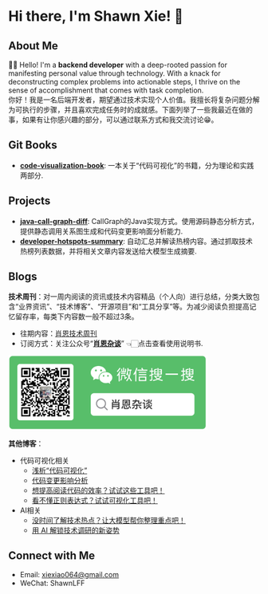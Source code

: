 # Hi there, I'm Shawn Xie! 👋

## About Me
👨‍💻 Hello! I'm a **backend developer** with a deep-rooted passion for manifesting personal value through technology. With a knack for deconstructing complex problems into actionable steps, I thrive on the sense of accomplishment that comes with task completion.    
你好！我是一名后端开发者，期望通过技术实现个人价值。我擅长将复杂问题分解为可执行的步骤，并且喜欢完成任务时的成就感。下面列举了一些我最近在做的事，如果有让你感兴趣的部分，可以通过联系方式和我交流讨论😁。

## Git Books
- **[code-visualization-book](https://xiexiao064.gitbook.io/code-visualization)**: 一本关于“代码可视化”的书籍，分为理论和实践两部分. 

## Projects
- **[java-call-graph-diff](https://github.com/Xiaoxie1994/java-call-graph-diff)**: CallGraph的Java实现方式。使用源码静态分析方式，提供静态调用关系图生成和代码变更影响面分析能力.
- **[developer-hotspots-summary](https://github.com/Xiaoxie1994/developer-hotspots-summary)**: 自动汇总并解读热榜内容。通过抓取技术热榜列表数据，并将相关文章内容发送给大模型生成摘要.

## Blogs
**技术周刊**：对一周内阅读的资讯或技术内容精品（个人向）进行总结，分类大致包含“业界资讯”、“技术博客”、“开源项目”和“工具分享”等。为减少阅读负担提高记忆留存率，每类下内容数一般不超过3条。
- 往期内容：[肖恩技术周刊](https://github.com/Xiaoxie1994/shawn-weekly)
- 订阅方式：关注公众号“[**肖恩杂谈**](./article/WeChatIntro.md)” 👈🏻点击查看使用说明书.

<img src="./picture/image-1.png" alt="公众号二维码" width="400">

**其他博客**：
- 代码可视化相关
    - [浅析“代码可视化”](https://juejin.cn/post/7291321879321641019)
    - [代码变更影响分析](https://juejin.cn/post/7304561386889543706)
    - [想提高阅读代码的效率？试试这些工具吧！](https://www.shawnxie.top/archives/1716733748336)
    - [看不懂正则表达式？试试可视化工具吧！](https://www.shawnxie.top/archives/1716736791836)
- AI相关
    - [没时间了解技术热点？让大模型帮你整理重点吧！](https://www.shawnxie.top/archives/1722760319667)
    - [用 AI 解锁技术调研的新姿势](https://juejin.cn/post/7398938350969339919)

## Connect with Me
- Email: [xiexiao064@gmail.com](mailto:xiexiao064@gmail.com)
- WeChat: ShawnLFF

<!-- ![Xiaoxie1994's GitHub stats](https://github-readme-stats.vercel.app/api?username=Xiaoxie1994&show_icons=true) -->
